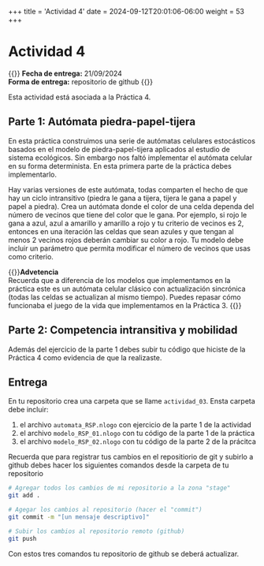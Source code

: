 +++
title = 'Actividad 4'
date = 2024-09-12T20:01:06-06:00
weight = 53
+++

# Actividad 4

{{<hint info>}}
**Fecha de entrega:** 21/09/2024  
**Forma de entrega:** repositorio de github
{{</hint>}}

Esta actividad está asociada a la Práctica 4.

## Parte 1: Autómata piedra-papel-tijera

En esta práctica construimos una serie de autómatas celulares estocásticos basados en el modelo de piedra-papel-tijera aplicados al estudio de sistema ecológicos. Sin embargo nos faltó implementar el autómata celular en su forma determinista. En esta primera parte de la práctica debes implementarlo. 

Hay varias versiones de este autómata, todas comparten el hecho de que hay un ciclo intransitivo (piedra le gana a tijera, tijera le gana a papel y papel a piedra). Crea un autómata donde el color de una celda dependa del número de vecinos que tiene del color que le gana. Por ejemplo, si rojo le gana a azul, azul a amarillo y amarillo a rojo y tu criterio de vecinos es 2, entonces en una iteración las celdas que sean azules y que tengan al menos 2 vecinos rojos deberán cambiar su color a rojo. Tu modelo debe incluir un parámetro que permita modificar el número de vecinos que usas como criterio.

{{<hint danger>}}**Advetencia**  
Recuerda que a diferencia de los modelos que implementamos en la práctica este es un autómata celular clásico con actualización sincrónica (todas las celdas se actualizan al mismo tiempo). Puedes repasar cómo funcionaba el juego de la vida que implementamos en la Práctica 3. 
{{</hint>}}

## Parte 2: Competencia intransitiva y mobilidad

Además del ejercicio de la parte 1 debes subir tu código que hiciste de la Práctica 4 como evidencia de que la realizaste. 

## Entrega

En tu repositorio crea una carpeta que se llame `actividad_03`. Ensta carpeta debe incluir:

1. el archivo `automata_RSP.nlogo` con ejercicio de la parte 1 de la actividad
2. el archivo `modelo_RSP_01.nlogo` con tu código de la parte 1 de la práctica
3. el archivo `modelo_RSP_02.nlogo` con tu código de la parte 2 de la prácitca

Recuerda que para registrar tus cambios en el repositiorio de git y subirlo a github debes hacer los siguientes comandos desde la carpeta de tu repositorio

``` bash
# Agregar todos los cambios de mi repositorio a la zona "stage"
git add .

# Agegar los cambios al repositorio (hacer el "commit")
git commit -m "[un mensaje descriptivo]"

# Subir los cambios al repositorio remoto (github)
git push
```

Con estos tres comandos tu repositorio de github se deberá actualizar. 
